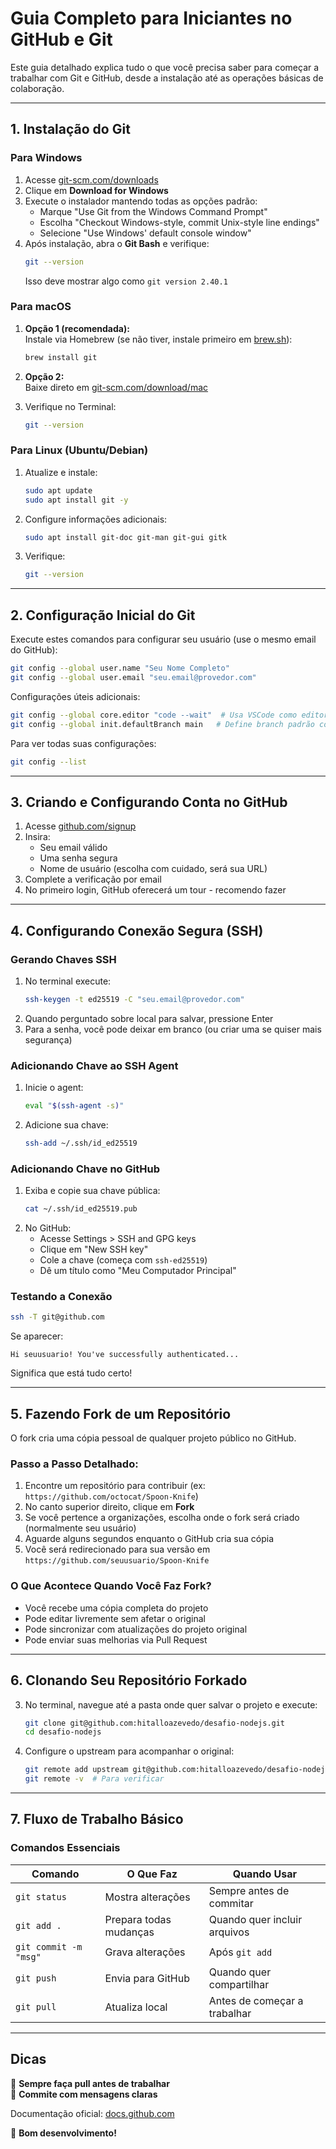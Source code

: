 # **Guia Completo para Iniciantes no GitHub e Git**  

Este guia detalhado explica tudo o que você precisa saber para começar a trabalhar com Git e GitHub, desde a instalação até as operações básicas de colaboração.

---

## **1. Instalação do Git**  

### **Para Windows**  
1. Acesse [git-scm.com/downloads](https://git-scm.com/downloads)  
2. Clique em **Download for Windows**  
3. Execute o instalador mantendo todas as opções padrão:  
   - Marque "Use Git from the Windows Command Prompt"  
   - Escolha "Checkout Windows-style, commit Unix-style line endings"  
   - Selecione "Use Windows' default console window"  
4. Após instalação, abra o **Git Bash** e verifique:  
   ```bash
   git --version
   ```
   Isso deve mostrar algo como `git version 2.40.1`

### **Para macOS**  
1. **Opção 1 (recomendada):**  
   Instale via Homebrew (se não tiver, instale primeiro em [brew.sh](https://brew.sh)):  
   ```bash
   brew install git
   ```

2. **Opção 2:**  
   Baixe direto em [git-scm.com/download/mac](https://git-scm.com/download/mac)

3. Verifique no Terminal:  
   ```bash
   git --version
   ```

### **Para Linux (Ubuntu/Debian)**  
1. Atualize e instale:  
   ```bash
   sudo apt update
   sudo apt install git -y
   ```

2. Configure informações adicionais:  
   ```bash
   sudo apt install git-doc git-man git-gui gitk
   ```

3. Verifique:  
   ```bash
   git --version
   ```

---

## **2. Configuração Inicial do Git**  

Execute estes comandos para configurar seu usuário (use o mesmo email do GitHub):  

```bash
git config --global user.name "Seu Nome Completo"
git config --global user.email "seu.email@provedor.com"
```

Configurações úteis adicionais:  
```bash
git config --global core.editor "code --wait"  # Usa VSCode como editor
git config --global init.defaultBranch main   # Define branch padrão como main
```

Para ver todas suas configurações:  
```bash
git config --list
```

---

## **3. Criando e Configurando Conta no GitHub**  

1. Acesse [github.com/signup](https://github.com/signup)  
2. Insira:  
   - Seu email válido  
   - Uma senha segura  
   - Nome de usuário (escolha com cuidado, será sua URL)  
3. Complete a verificação por email  
4. No primeiro login, GitHub oferecerá um tour - recomendo fazer  

---

## **4. Configurando Conexão Segura (SSH)**  

### **Gerando Chaves SSH**  
1. No terminal execute:  
   ```bash
   ssh-keygen -t ed25519 -C "seu.email@provedor.com"
   ```
2. Quando perguntado sobre local para salvar, pressione Enter  
3. Para a senha, você pode deixar em branco (ou criar uma se quiser mais segurança)  

### **Adicionando Chave ao SSH Agent**  
1. Inicie o agent:  
   ```bash
   eval "$(ssh-agent -s)"
   ```
2. Adicione sua chave:  
   ```bash
   ssh-add ~/.ssh/id_ed25519
   ```

### **Adicionando Chave no GitHub**  
1. Exiba e copie sua chave pública:  
   ```bash
   cat ~/.ssh/id_ed25519.pub
   ```
2. No GitHub:  
   - Acesse Settings > SSH and GPG keys  
   - Clique em "New SSH key"  
   - Cole a chave (começa com `ssh-ed25519`)  
   - Dê um título como "Meu Computador Principal"  

### **Testando a Conexão**  
```bash
ssh -T git@github.com
```
Se aparecer:  
```
Hi seuusuario! You've successfully authenticated...
```
Significa que está tudo certo!

---

## **5. Fazendo Fork de um Repositório**  

O fork cria uma cópia pessoal de qualquer projeto público no GitHub.  

### **Passo a Passo Detalhado:**  
1. Encontre um repositório para contribuir (ex: `https://github.com/octocat/Spoon-Knife`)  
2. No canto superior direito, clique em **Fork**  
3. Se você pertence a organizações, escolha onde o fork será criado (normalmente seu usuário)  
4. Aguarde alguns segundos enquanto o GitHub cria sua cópia  
5. Você será redirecionado para sua versão em `https://github.com/seuusuario/Spoon-Knife`  

### **O Que Acontece Quando Você Faz Fork?**  
- Você recebe uma cópia completa do projeto  
- Pode editar livremente sem afetar o original  
- Pode sincronizar com atualizações do projeto original  
- Pode enviar suas melhorias via Pull Request  

---

## **6. Clonando Seu Repositório Forkado**  
3. No terminal, navegue até a pasta onde quer salvar o projeto e execute:  
   ```bash
   git clone git@github.com:hitalloazevedo/desafio-nodejs.git
   cd desafio-nodejs
   ```
4. Configure o upstream para acompanhar o original:  
   ```bash
   git remote add upstream git@github.com:hitalloazevedo/desafio-nodejs.git
   git remote -v  # Para verificar
   ```

---

## **7. Fluxo de Trabalho Básico**  

### **Comandos Essenciais**  

| Comando | O Que Faz | Quando Usar |
|---------|-----------|-------------|
| `git status` | Mostra alterações | Sempre antes de commitar |
| `git add .` | Prepara todas mudanças | Quando quer incluir arquivos |
| `git commit -m "msg"` | Grava alterações | Após `git add` |
| `git push` | Envia para GitHub | Quando quer compartilhar |
| `git pull` | Atualiza local | Antes de começar a trabalhar |


---

## **Dicas**  

🔹 **Sempre faça pull antes de trabalhar**  
🔹 **Commite com mensagens claras**   

Documentação oficial: [docs.github.com](https://docs.github.com)  

🚀 **Bom desenvolvimento!**
